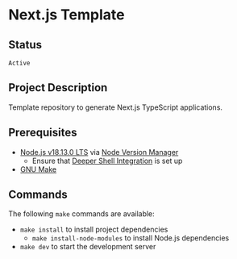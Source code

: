 # Next.js Template

## Status

`Active`

## Project Description

Template repository to generate Next.js TypeScript applications.

## Prerequisites

- [Node.js v18.13.0 LTS](https://nodejs.org/) via [Node Version Manager](https://github.com/nvm-sh/nvm)
  - Ensure that [Deeper Shell Integration](https://github.com/nvm-sh/nvm#deeper-shell-integration) is set up
- [GNU Make](https://www.gnu.org/software/make/)

## Commands

The following `make` commands are available:

- `make install` to install project dependencies
  - `make install-node-modules` to install Node.js dependencies
- `make dev` to start the development server
